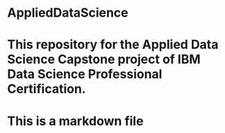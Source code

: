 # AppliedDataScience
# This repository for the Applied Data Science Capstone project of IBM Data Science Professional Certification.
# This is a markdown file
